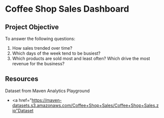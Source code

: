 # Coffee Shop Sales Dashboard
## Project Objective
To answer the following questions:
1. How sales trended over time?
2. Which days of the week tend to be busiest?
3. Which products are sold most and least often? Which drive the most revenue for the business?
## Resources
Dataset from Maven Analytics Playground
- <a href="https://maven-datasets.s3.amazonaws.com/Coffee+Shop+Sales/Coffee+Shop+Sales.zip"Dataset</a>
